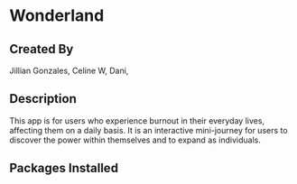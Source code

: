 # Wonderland

## Created By
Jillian Gonzales,
Celine W,
Dani,

## Description
This app is for users who experience burnout in their everyday lives, affecting them on a daily basis. 
It is an interactive mini-journey for users to discover the power within themselves and to expand as individuals.

## Packages Installed
